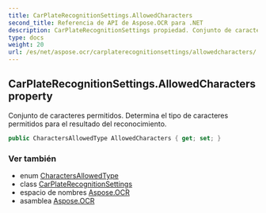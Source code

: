 ```yaml
---
title: CarPlateRecognitionSettings.AllowedCharacters
second_title: Referencia de API de Aspose.OCR para .NET
description: CarPlateRecognitionSettings propiedad. Conjunto de caracteres permitidos. Determina el tipo de caracteres permitidos para el resultado del reconocimiento.
type: docs
weight: 20
url: /es/net/aspose.ocr/carplaterecognitionsettings/allowedcharacters/
---
```

## CarPlateRecognitionSettings.AllowedCharacters property

Conjunto de caracteres permitidos. Determina el tipo de caracteres permitidos para el resultado del reconocimiento.

```csharp
public CharactersAllowedType AllowedCharacters { get; set; }
```

### Ver también

* enum [CharactersAllowedType](../../charactersallowedtype/)
* class [CarPlateRecognitionSettings](../)
* espacio de nombres [Aspose.OCR](../../carplaterecognitionsettings/)
* asamblea [Aspose.OCR](../../../)


